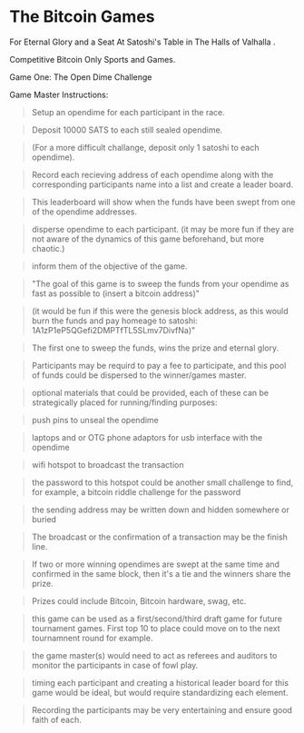 # The Bitcoin Games

For Eternal Glory and a Seat At Satoshi's Table in The Halls of Valhalla . 

Competitive Bitcoin Only Sports and Games. 

Game One: The Open Dime Challenge

Game Master Instructions:

>Setup an opendime for each participant in the race. 

>Deposit 10000 SATS to each still sealed opendime. 

>(For a more difficult challange, deposit only 1 satoshi to each opendime).

>Record each recieving address of each opendime along with the corresponding participants name into a list and create a leader board.

>This leaderboard will show when the funds have been swept from one of the opendime addresses.

>disperse opendime to each participant. (it may be more fun if they are not aware of the dynamics of this game beforehand, but more chaotic.)

>inform them of the objective of the game.

>"The goal of this game is to sweep the funds from your opendime as fast as possible to (insert a bitcoin address)"

>(it would be fun if this were the genesis block address, as this would burn the funds and pay homeage to satoshi: 1A1zP1eP5QGefi2DMPTfTL5SLmv7DivfNa)"

>The first one to sweep the funds, wins the prize and eternal glory.

>Participants may be requird to pay a fee to participate, and this pool of funds could be dispersed to the winner/games master.

>optional materials that could be provided, each of these can be strategically placed for running/finding purposes:

>push pins to unseal the opendime 

>laptops and or OTG phone adaptors for usb interface with the opendime

>wifi hotspot to broadcast the transaction

>the password to this hotspot could be another small challenge to find, for example, a bitcoin riddle challenge for the password

>the sending address may be written down and hidden somewhere or buried

>The broadcast or the confirmation of a transaction may be the finish line.

>If two or more winning opendimes are swept at the same time and confirmed in the same block, then it's a tie and the winners share the prize.

>Prizes could include Bitcoin, Bitcoin hardware, swag, etc.

>this game can be used as a first/second/third draft game for future tournament games. First top 10 to place could move on to the next tournamnent round for example.

>the game master(s) would need to act as referees and auditors to monitor the participants in case of fowl play.

>timing each participant and creating a historical leader board for this game would be ideal, but would require standardizing each element. 

>Recording the participants may be very entertaining and ensure good faith of each.

